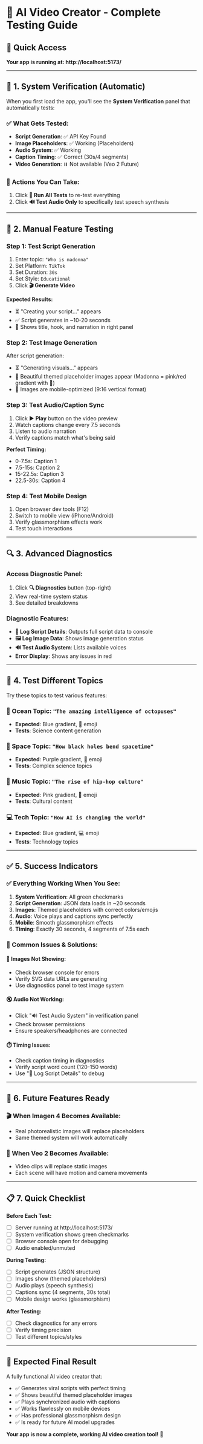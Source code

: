 # 🧪 AI Video Creator - Complete Testing Guide

## 🚀 **Quick Access**
**Your app is running at: http://localhost:5173/**

---

## 🔧 **1. System Verification (Automatic)**

When you first load the app, you'll see the **System Verification** panel that automatically tests:

### ✅ What Gets Tested:
- **Script Generation**: ✅ API Key Found
- **Image Placeholders**: ✅ Working (Placeholders) 
- **Audio System**: ✅ Working
- **Caption Timing**: ✅ Correct (30s/4 segments)
- **Video Generation**: ⏸️ Not available (Veo 2 Future)

### 🎯 **Actions You Can Take:**
1. Click **🔄 Run All Tests** to re-test everything
2. Click **🔊 Test Audio Only** to specifically test speech synthesis

---

## 📱 **2. Manual Feature Testing**

### **Step 1: Test Script Generation**
1. Enter topic: `"Who is madonna"`
2. Set Platform: `TikTok`
3. Set Duration: `30s`
4. Set Style: `Educational`
5. Click **🎬 Generate Video**

**Expected Results:**
- ⏳ "Creating your script..." appears
- ✅ Script generates in ~10-20 seconds
- 📝 Shows title, hook, and narration in right panel

### **Step 2: Test Image Generation**
After script generation:
- ⏳ "Generating visuals..." appears 
- 🎨 Beautiful themed placeholder images appear (Madonna = pink/red gradient with 🎤)
- 📱 Images are mobile-optimized (9:16 vertical format)

### **Step 3: Test Audio/Caption Sync**
1. Click ▶️ **Play** button on the video preview
2. Watch captions change every 7.5 seconds
3. Listen to audio narration
4. Verify captions match what's being said

**Perfect Timing:**
- 0-7.5s: Caption 1
- 7.5-15s: Caption 2  
- 15-22.5s: Caption 3
- 22.5-30s: Caption 4

### **Step 4: Test Mobile Design**
1. Open browser dev tools (F12)
2. Switch to mobile view (iPhone/Android)
3. Verify glassmorphism effects work
4. Test touch interactions

---

## 🔍 **3. Advanced Diagnostics**

### **Access Diagnostic Panel:**
1. Click **🔍 Diagnostics** button (top-right)
2. View real-time system status
3. See detailed breakdowns

### **Diagnostic Features:**
- **📝 Log Script Details**: Outputs full script data to console
- **🖼️ Log Image Data**: Shows image generation status
- **🔊 Test Audio System**: Lists available voices
- **Error Display**: Shows any issues in red

---

## 🧪 **4. Test Different Topics**

Try these topics to test various features:

### **🌊 Ocean Topic**: `"The amazing intelligence of octopuses"`
- **Expected**: Blue gradient, 🌊 emoji
- **Tests**: Science content generation

### **🚀 Space Topic**: `"How black holes bend spacetime"`  
- **Expected**: Purple gradient, 🚀 emoji
- **Tests**: Complex science topics

### **🎵 Music Topic**: `"The rise of hip-hop culture"`
- **Expected**: Pink gradient, 🎤 emoji
- **Tests**: Cultural content

### **💻 Tech Topic**: `"How AI is changing the world"`
- **Expected**: Blue gradient, 💻 emoji
- **Tests**: Technology topics

---

## ✅ **5. Success Indicators**

### **✅ Everything Working When You See:**
1. **System Verification**: All green checkmarks
2. **Script Generation**: JSON data loads in ~20 seconds
3. **Images**: Themed placeholders with correct colors/emojis
4. **Audio**: Voice plays and captions sync perfectly
5. **Mobile**: Smooth glassmorphism effects
6. **Timing**: Exactly 30 seconds, 4 segments of 7.5s each

### **🔧 Common Issues & Solutions:**

#### **🚫 Images Not Showing:**
- Check browser console for errors
- Verify SVG data URLs are generating
- Use diagnostics panel to test image system

#### **🔇 Audio Not Working:**
- Click "🔊 Test Audio System" in verification panel
- Check browser permissions
- Ensure speakers/headphones are connected

#### **⏱️ Timing Issues:**
- Check caption timing in diagnostics
- Verify script word count (120-150 words)
- Use "📝 Log Script Details" to debug

---

## 🎯 **6. Future Features Ready**

### **🎬 When Imagen 4 Becomes Available:**
- Real photorealistic images will replace placeholders
- Same themed system will work automatically

### **🎥 When Veo 2 Becomes Available:**  
- Video clips will replace static images
- Each scene will have motion and camera movements

---

## 📋 **7. Quick Checklist**

**Before Each Test:**
- [ ] Server running at http://localhost:5173/
- [ ] System verification shows green checkmarks
- [ ] Browser console open for debugging
- [ ] Audio enabled/unmuted

**During Testing:**
- [ ] Script generates (JSON structure)
- [ ] Images show (themed placeholders)
- [ ] Audio plays (speech synthesis)
- [ ] Captions sync (4 segments, 30s total)
- [ ] Mobile design works (glassmorphism)

**After Testing:**
- [ ] Check diagnostics for any errors
- [ ] Verify timing precision
- [ ] Test different topics/styles

---

## 🎉 **Expected Final Result**

A fully functional AI video creator that:
- ✅ Generates viral scripts with perfect timing
- ✅ Shows beautiful themed placeholder images  
- ✅ Plays synchronized audio with captions
- ✅ Works flawlessly on mobile devices
- ✅ Has professional glassmorphism design
- ✅ Is ready for future AI model upgrades

**Your app is now a complete, working AI video creation tool!** 🚀

